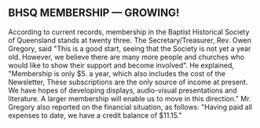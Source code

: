 ## BHSQ MEMBERSHIP — GROWING!

According to current records, membership in the Baptist 
Historical Society of Queensland stands at twenty three.
The Secretary/Treasurer, Rev. Owen Gregory, said "This is
a good start, seeing that the Society is not yet a year old.
However, we believe there are many more people and churches
who would like to show their support and become involved".
He explained, "Membership is only $5. a year, which also
includes the cost of the Newsletter, These subscriptions 
are the only source of income at present. We have hopes
of developing displays, audio-visual presentations and
literature. A larger membership will enable us to move
in this direction." Mr. Gregory also reported on the
financial situation, as follows: "Having paid all expenses 
to date, we have a credit balance of $11.15." 